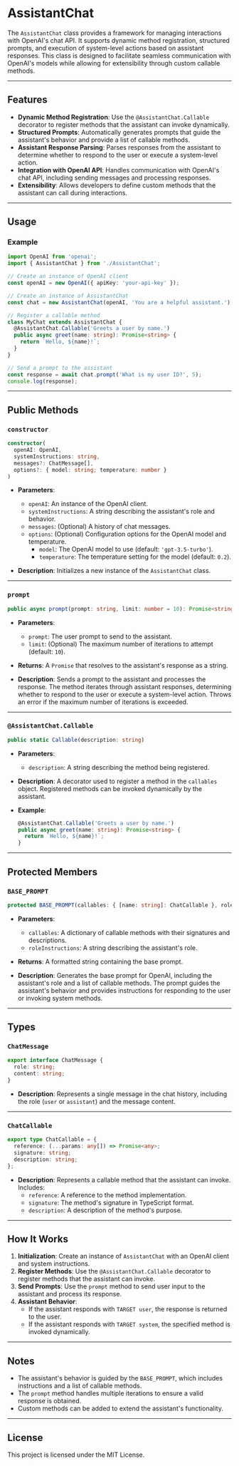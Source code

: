 # AssistantChat

The `AssistantChat` class provides a framework for managing interactions with OpenAI's chat API. It supports dynamic method registration, structured prompts, and execution of system-level actions based on assistant responses. This class is designed to facilitate seamless communication with OpenAI's models while allowing for extensibility through custom callable methods.

---

## Features

- **Dynamic Method Registration**: Use the `@AssistantChat.Callable` decorator to register methods that the assistant can invoke dynamically.
- **Structured Prompts**: Automatically generates prompts that guide the assistant's behavior and provide a list of callable methods.
- **Assistant Response Parsing**: Parses responses from the assistant to determine whether to respond to the user or execute a system-level action.
- **Integration with OpenAI API**: Handles communication with OpenAI's chat API, including sending messages and processing responses.
- **Extensibility**: Allows developers to define custom methods that the assistant can call during interactions.

---

## Usage

### Example

```typescript
import OpenAI from 'openai';
import { AssistantChat } from './AssistantChat';

// Create an instance of OpenAI client
const openAI = new OpenAI({ apiKey: 'your-api-key' });

// Create an instance of AssistantChat
const chat = new AssistantChat(openAI, 'You are a helpful assistant.');

// Register a callable method
class MyChat extends AssistantChat {
  @AssistantChat.Callable('Greets a user by name.')
  public async greet(name: string): Promise<string> {
    return `Hello, ${name}!`;
  }
}

// Send a prompt to the assistant
const response = await chat.prompt('What is my user ID?', 5);
console.log(response);
```

---

## Public Methods

### `constructor`

```typescript
constructor(
  openAI: OpenAI,
  systemInstructions: string,
  messages?: ChatMessage[],
  options?: { model: string; temperature: number }
)
```

- **Parameters**:
  - `openAI`: An instance of the OpenAI client.
  - `systemInstructions`: A string describing the assistant's role and behavior.
  - `messages`: (Optional) A history of chat messages.
  - `options`: (Optional) Configuration options for the OpenAI model and temperature.
    - `model`: The OpenAI model to use (default: `'gpt-3.5-turbo'`).
    - `temperature`: The temperature setting for the model (default: `0.2`).

- **Description**: Initializes a new instance of the `AssistantChat` class.

---

### `prompt`

```typescript
public async prompt(prompt: string, limit: number = 10): Promise<string>
```

- **Parameters**:
  - `prompt`: The user prompt to send to the assistant.
  - `limit`: (Optional) The maximum number of iterations to attempt (default: `10`).

- **Returns**: A `Promise` that resolves to the assistant's response as a string.

- **Description**: Sends a prompt to the assistant and processes the response. The method iterates through assistant responses, determining whether to respond to the user or execute a system-level action. Throws an error if the maximum number of iterations is exceeded.

---

### `@AssistantChat.Callable`

```typescript
public static Callable(description: string)
```

- **Parameters**:
  - `description`: A string describing the method being registered.

- **Description**: A decorator used to register a method in the `callables` object. Registered methods can be invoked dynamically by the assistant.

- **Example**:
  ```typescript
  @AssistantChat.Callable('Greets a user by name.')
  public async greet(name: string): Promise<string> {
    return `Hello, ${name}!`;
  }
  ```

---

## Protected Members

### `BASE_PROMPT`

```typescript
protected BASE_PROMPT(callables: { [name: string]: ChatCallable }, roleInstructions: string): string
```

- **Parameters**:
  - `callables`: A dictionary of callable methods with their signatures and descriptions.
  - `roleInstructions`: A string describing the assistant's role.

- **Returns**: A formatted string containing the base prompt.

- **Description**: Generates the base prompt for OpenAI, including the assistant's role and a list of callable methods. The prompt guides the assistant's behavior and provides instructions for responding to the user or invoking system methods.

---

## Types

### `ChatMessage`

```typescript
export interface ChatMessage {
  role: string;
  content: string;
}
```

- **Description**: Represents a single message in the chat history, including the role (`user` or `assistant`) and the message content.

---

### `ChatCallable`

```typescript
export type ChatCallable = {
  reference: (...params: any[]) => Promise<any>;
  signature: string;
  description: string;
};
```

- **Description**: Represents a callable method that the assistant can invoke. Includes:
  - `reference`: A reference to the method implementation.
  - `signature`: The method's signature in TypeScript format.
  - `description`: A description of the method's purpose.

---

## How It Works

1. **Initialization**: Create an instance of `AssistantChat` with an OpenAI client and system instructions.
2. **Register Methods**: Use the `@AssistantChat.Callable` decorator to register methods that the assistant can invoke.
3. **Send Prompts**: Use the `prompt` method to send user input to the assistant and process its response.
4. **Assistant Behavior**:
   - If the assistant responds with `TARGET user`, the response is returned to the user.
   - If the assistant responds with `TARGET system`, the specified method is invoked dynamically.

---

## Notes

- The assistant's behavior is guided by the `BASE_PROMPT`, which includes instructions and a list of callable methods.
- The `prompt` method handles multiple iterations to ensure a valid response is obtained.
- Custom methods can be added to extend the assistant's functionality.

---

## License

This project is licensed under the MIT License.
